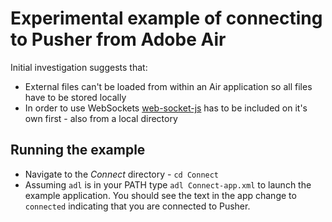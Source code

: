 # Experimental example of connecting to Pusher from Adobe Air

Initial investigation suggests that:

* External files can't be loaded from within an Air application so all files have to be stored locally
* In order to use WebSockets [web-socket-js](https://github.com/gimite/web-socket-js) has to be included on it's own first - also from a local directory

## Running the example

* Navigate to the *Connect* directory - `cd Connect`
* Assuming `adl` is in your PATH type `adl Connect-app.xml` to launch the example application. You should see the text in the app change to `connected` indicating that you are connected to Pusher.